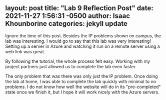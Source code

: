 layout: post
title:  "Lab 9 Reflection Post"
date:   2021-11-27 1:56:31 -0500
author: Isaac Khounborine
categories: jekyll update
---

Ignore the time of this post. Besides the IP problems shown on campus, the lab
was interesting. I would go to say that this lab was very interesting! Setting up
a server in Azure and watching it run on a remote server using a web link was great.

By following the tutorial, the whole process felt easy. Working with my project
partners just allowed us to complete the lab even faster.

The only problem that was there was only just the IP problem. Once doing the lab
at home, I was able to complete the lab quickly with minimal to no problems.
I do not know how well the website will do in its "pre-completed" state once
we finish it, but I hope it will work nicely with the Azure servers.
